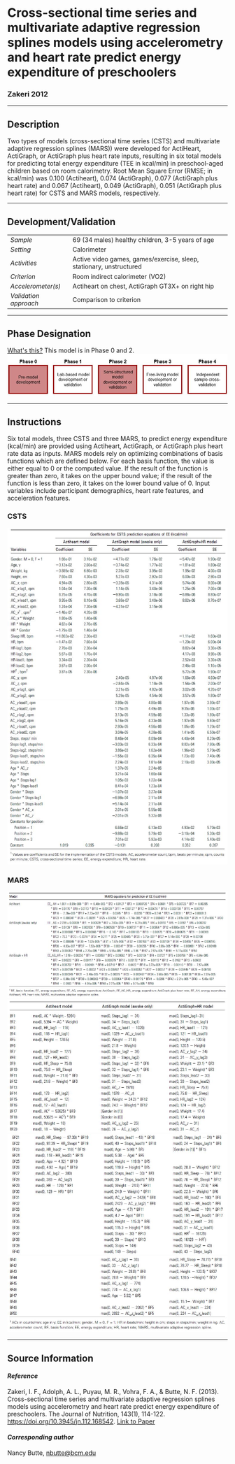 # Cross-sectional time series and multivariate adaptive regression splines models using accelerometry and heart rate predict energy expenditure of preschoolers
### Zakeri 2012
---

## Description
Two types of models (cross-sectional time series (CSTS) and multivariate adaptive regression splines (MARS)) were developed for ActiHeart, ActiGraph, or ActiGraph plus heart rate inputs, resulting in six total models for predicting total energy expenditure (TEE in kcal/min) in preschool-aged children based on room calorimetry. Root Mean Square Error (RMSE; in kcal/min) was 0.100 (Actiheart), 0.074 (ActiGraph), 0.077 (ActiGraph plus heart rate) and 0.067 (Actiheart), 0.049 (ActiGraph), 0.051 (ActiGraph plus heart rate) for CSTS and MARS models, respectively.



---

## Development/Validation

|  |  |
| ------------- | ------------- |
| *Sample*  |69 (34 males) healthy children, 3-5 years of age |
| *Setting*  |Calorimeter |
| *Activities*  |Active video games, games/exercise, sleep, stationary, unstructured   |
| *Criterion* |Room indirect calorimeter (VO2)  |
| *Accelerometer(s)* | Actiheart on chest, ActiGraph GT3X+ on right hip  |
| *Validation approach* | Comparison to criterion  |



---
## Phase Designation
[What's this?](https://github.com/clevengerkimberly/AccelerometerRepository/blob/a76916ebe2a6002b20cdc6ef39c889d62ce9d6ae/phase%20_images/phase.md)
This model is in Phase 0 and 2.
![image](https://github.com/clevengerkimberly/AccelerometerRepository/blob/main/phase%20_images/Phase02.JPG)

---
## Instructions
Six total models, three CSTS and three MARS, to predict energy expenditure (kcal/min) are provided using Actiheart, ActiGraph, or ActiGraph plus heart rate data as inputs. MARS models rely on optimizing combinations of basis functions which are defined below. For each basis function, the value is either equal to 0 or the computed value. If the result of the function is greater than zero, it takes on the upper bound value; if the result of the function is less than zero, it takes on the lower bound value of 0. Input variables include participant demographics, heart rate features, and acceleration features.



### CSTS
![image](https://github.com/clevengerkimberly/AccelerometerRepository/blob/main/Zakeri2012/Zakeri2013CSTS.JPG)
![image](https://github.com/clevengerkimberly/AccelerometerRepository/blob/main/Zakeri2012/Zakeri2013CSTS_2.JPG)

### MARS
![image](https://github.com/clevengerkimberly/AccelerometerRepository/blob/main/Zakeri2012/Zakeri2013.JPG)
![image](https://github.com/clevengerkimberly/AccelerometerRepository/blob/main/Zakeri2012/Zakeri2013BF1to20.JPG)
![image](https://github.com/clevengerkimberly/AccelerometerRepository/blob/main/Zakeri2012/Zakeri2013BFto40.JPG)
![image](https://github.com/clevengerkimberly/AccelerometerRepository/blob/main/Zakeri2012/Zakeri2013BFend.JPG)


---
## Source Information
#### *Reference*
Zakeri, I. F., Adolph, A. L., Puyau, M. R., Vohra, F. A., & Butte, N. F. (2013). Cross-sectional time series and multivariate adaptive regression splines models using accelerometry and heart rate predict energy expenditure of preschoolers. The Journal of Nutrition, 143(1), 114-122. https://doi.org/10.3945/jn.112.168542. [Link to Paper](https://github.com/clevengerkimberly/AccelerometerRepository/blob/main/Zakeri2012/Zakeri2012.pdf)


#### *Corresponding author*
Nancy Butte, nbutte@bcm.edu
